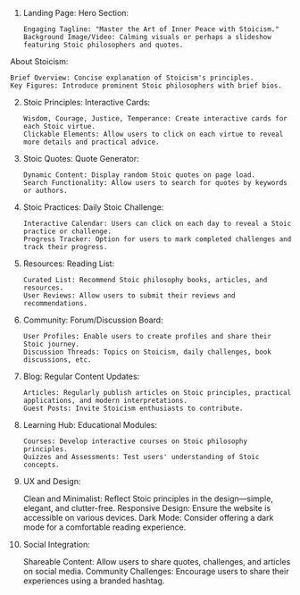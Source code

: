 1.  Landing Page:
    Hero Section:

        Engaging Tagline: "Master the Art of Inner Peace with Stoicism."
        Background Image/Video: Calming visuals or perhaps a slideshow featuring Stoic philosophers and quotes.

About Stoicism:

    Brief Overview: Concise explanation of Stoicism's principles.
    Key Figures: Introduce prominent Stoic philosophers with brief bios.

2.  Stoic Principles:
    Interactive Cards:

        Wisdom, Courage, Justice, Temperance: Create interactive cards for each Stoic virtue.
        Clickable Elements: Allow users to click on each virtue to reveal more details and practical advice.

3.  Stoic Quotes:
    Quote Generator:

        Dynamic Content: Display random Stoic quotes on page load.
        Search Functionality: Allow users to search for quotes by keywords or authors.

4.  Stoic Practices:
    Daily Stoic Challenge:

        Interactive Calendar: Users can click on each day to reveal a Stoic practice or challenge.
        Progress Tracker: Option for users to mark completed challenges and track their progress.

5.  Resources:
    Reading List:

        Curated List: Recommend Stoic philosophy books, articles, and resources.
        User Reviews: Allow users to submit their reviews and recommendations.

6.  Community:
    Forum/Discussion Board:

        User Profiles: Enable users to create profiles and share their Stoic journey.
        Discussion Threads: Topics on Stoicism, daily challenges, book discussions, etc.

7.  Blog:
    Regular Content Updates:

        Articles: Regularly publish articles on Stoic principles, practical applications, and modern interpretations.
        Guest Posts: Invite Stoicism enthusiasts to contribute.

8.  Learning Hub:
    Educational Modules:

        Courses: Develop interactive courses on Stoic philosophy principles.
        Quizzes and Assessments: Test users' understanding of Stoic concepts.

9.  UX and Design:

    Clean and Minimalist: Reflect Stoic principles in the design—simple, elegant, and clutter-free.
    Responsive Design: Ensure the website is accessible on various devices.
    Dark Mode: Consider offering a dark mode for a comfortable reading experience.

10. Social Integration:

    Shareable Content: Allow users to share quotes, challenges, and articles on social media.
    Community Challenges: Encourage users to share their experiences using a branded hashtag.
